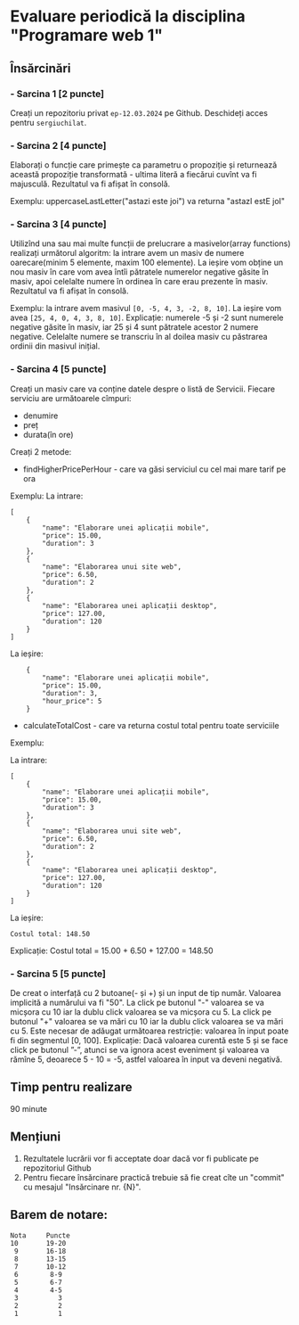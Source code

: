# Evaluare periodică la disciplina "Programare web 1"

## Însărcinări
### - Sarcina 1 **[2 puncte]** 

Creați un repozitoriu privat `ep-12.03.2024` pe Github. Deschideți acces pentru `sergiuchilat`.


### - Sarcina 2 **[4 puncte]**

Elaborați o funcție care primește ca parametru o propoziție și returnează această propoziție transformată - ultima literă a fiecărui cuvînt va fi majusculă. Rezultatul va fi afișat în consolă.

Exemplu: uppercaseLastLetter("astazi este joi") va returna "astazI estE joI" 

### - Sarcina 3 **[4 puncte]**

Utilizînd una sau mai multe funcții de prelucrare a masivelor(array functions) realizați următorul algoritm: la intrare avem un masiv de numere oarecare(minim 5 elemente, maxim 100 elemente). La ieșire vom obține un nou masiv în care vom avea întîi pătratele numerelor negative găsite în masiv, apoi celelalte numere în ordinea în care erau prezente în masiv.
Rezultatul va fi afișat în consolă.

Exemplu: la intrare avem masivul `[0, -5, 4, 3, -2, 8, 10]`. La ieșire vom avea `[25, 4, 0, 4, 3, 8, 10]`. Explicație: numerele -5 și -2 sunt numerele negative găsite în masiv, iar 25 și 4 sunt pătratele acestor 2 numere negative. Celelalte numere se transcriu în al doilea masiv cu păstrarea ordinii din masivul inițial.

### - Sarcina 4 **[5 puncte]**

Creați un masiv care va conține datele despre o listă de Servicii. Fiecare serviciu are următoarele cîmpuri:
- denumire
- preț
- durata(în ore)

Creați 2 metode:
- findHigherPricePerHour - care va găsi serviciul cu cel mai mare tarif pe ora

Exemplu:
La intrare:
```
[
    {
        "name": "Elaborare unei aplicații mobile",
        "price": 15.00,
        "duration": 3
    },
    {
        "name": "Elaborarea unui site web",
        "price": 6.50,
        "duration": 2
    },
    {
        "name": "Elaborarea unei aplicații desktop",
        "price": 127.00,
        "duration": 120
    }
]
```

La ieșire:
```
    {
        "name": "Elaborare unei aplicații mobile",
        "price": 15.00,
        "duration": 3,
        "hour_price": 5
    }
```


- calculateTotalCost - care va returna costul total pentru toate serviciile

Exemplu:

La intrare:
```
[
    {
        "name": "Elaborare unei aplicații mobile",
        "price": 15.00,
        "duration": 3
    },
    {
        "name": "Elaborarea unui site web",
        "price": 6.50,
        "duration": 2
    },
    {
        "name": "Elaborarea unei aplicații desktop",
        "price": 127.00,
        "duration": 120
    }
]
```

La ieșire:

`Costul total: 148.50`

Explicație:
Costul total = 15.00 + 6.50 + 127.00 = 148.50 


### - Sarcina 5 **[5 puncte]**

De creat o interfață cu 2 butoane(- și +) și un input de tip număr.
Valoarea implicită a numărului va fi "50".
La click pe butonul "-" valoarea se va micșora cu 10 iar la dublu click valoarea se va micșora cu 5.
La click pe butonul "+" valoarea se va mări cu 10 iar la dublu click valoarea se va mări cu 5.
Este necesar de adăugat următoarea restricție: valoarea în input poate fi din segmentul [0, 100].
Explicație: Dacă valoarea curentă este 5 și se face click pe butonul ”-”, atunci se va ignora acest eveniment și valoarea va rămîne 5, deoarece 5 - 10 = -5, astfel valoarea în input va deveni negativă.

## Timp pentru realizare 
90 minute

## Mențiuni
1. Rezultatele lucrării vor fi acceptate doar dacă vor fi publicate pe repozitoriul Github
2. Pentru fiecare însărcinare practică trebuie să fie creat cîte un "commit" cu mesajul "Insărcinare nr. {N}".

## Barem de notare:
```
Nota     Puncte
10       19-20
 9       16-18
 8       13-15
 7       10-12
 6        8-9
 5        6-7
 4        4-5
 3          3
 2          2
 1          1
```
